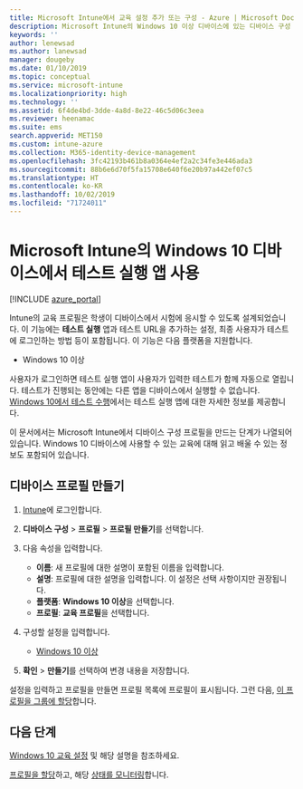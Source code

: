 ```yaml
---
title: Microsoft Intune에서 교육 설정 추가 또는 구성 - Azure | Microsoft Docs
description: Microsoft Intune의 Windows 10 이상 디바이스에 있는 디바이스 구성 프로필에서 테스트 실행 앱을 사용합니다. 교육 설정을 사용하여 구성 프로필을 만들고, 테스트 앱 URL을 입력하고, 사용자 로그인하는 방법을 선택하고, 테스트 중에 화면을 모니터링하고, 테스트 중에 텍스트 제안을 허용 또는 방지합니다.
keywords: ''
author: lenewsad
ms.author: lanewsad
manager: dougeby
ms.date: 01/10/2019
ms.topic: conceptual
ms.service: microsoft-intune
ms.localizationpriority: high
ms.technology: ''
ms.assetid: 6f4de4bd-3dde-4a8d-8e22-46c5d06c3eea
ms.reviewer: heenamac
ms.suite: ems
search.appverid: MET150
ms.custom: intune-azure
ms.collection: M365-identity-device-management
ms.openlocfilehash: 3fc42193b461b8a0364e4ef2a2c34fe3e446ada3
ms.sourcegitcommit: 88b6e6d70f5fa15708e640f6e20b97a442ef07c5
ms.translationtype: HT
ms.contentlocale: ko-KR
ms.lasthandoff: 10/02/2019
ms.locfileid: "71724011"
---
```

# <a name="use-the-take-a-test-app-on-windows-10-devices-in-microsoft-intune"></a>Microsoft Intune의 Windows 10 디바이스에서 테스트 실행 앱 사용

[!INCLUDE [azure_portal](../includes/azure_portal.md)]

Intune의 교육 프로필은 학생이 디바이스에서 시험에 응시할 수 있도록 설계되었습니다. 이 기능에는 **테스트 실행** 앱과 테스트 URL을 추가하는 설정, 최종 사용자가 테스트에 로그인하는 방법 등이 포함됩니다. 이 기능은 다음 플랫폼을 지원합니다.

- Windows 10 이상

사용자가 로그인하면 테스트 실행 앱이 사용자가 입력한 테스트가 함께 자동으로 열립니다. 테스트가 진행되는 동안에는 다른 앱을 디바이스에서 실행할 수 없습니다. [Windows 10에서 테스트 수행](https://docs.microsoft.com/education/windows/take-tests-in-windows-10)에서는 테스트 실행 앱에 대한 자세한 정보를 제공합니다.

이 문서에서는 Microsoft Intune에서 디바이스 구성 프로필을 만드는 단계가 나열되어 있습니다. Windows 10 디바이스에 사용할 수 있는 교육에 대해 읽고 배울 수 있는 정보도 포함되어 있습니다.

## <a name="create-a-device-profile"></a>디바이스 프로필 만들기

1. [Intune](https://go.microsoft.com/fwlink/?linkid=2090973)에 로그인합니다.
2. **디바이스 구성** > **프로필** > **프로필 만들기**를 선택합니다.
3. 다음 속성을 입력합니다.

    - **이름**: 새 프로필에 대한 설명이 포함된 이름을 입력합니다.
    - **설명**: 프로필에 대한 설명을 입력합니다. 이 설정은 선택 사항이지만 권장됩니다.
    - **플랫폼**: **Windows 10 이상**을 선택합니다.
    - **프로필**: **교육 프로필**을 선택합니다.

4. 구성할 설정을 입력합니다.

    - [Windows 10 이상](education-settings-windows.md)

5. **확인** > **만들기**를 선택하여 변경 내용을 저장합니다.

설정을 입력하고 프로필을 만들면 프로필 목록에 프로필이 표시됩니다. 그런 다음, [이 프로필을 그룹에 할당](device-profile-assign.md)합니다.

## <a name="next-steps"></a>다음 단계

[Windows 10 교육 설정](education-settings-windows.md) 및 해당 설명을 참조하세요.

[프로필을 할당](device-profile-assign.md)하고, 해당 [상태를 모니터링](device-profile-monitor.md)합니다.
